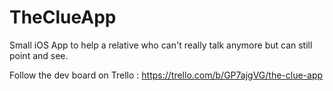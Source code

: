 # TheClueApp
Small iOS App to help a relative who can't really talk anymore but can still point and see.

Follow the dev board on Trello : https://trello.com/b/GP7ajgVG/the-clue-app


